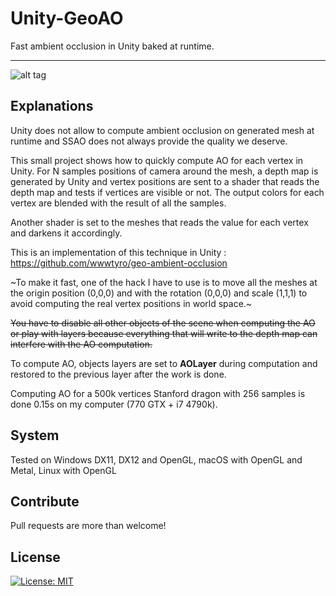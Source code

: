 # Unity-GeoAO
Fast ambient occlusion in Unity baked at runtime.

----

![alt tag](http://i.imgur.com/c1JhyMj.png)

## Explanations

Unity does not allow to compute ambient occlusion on generated mesh at runtime and SSAO does not always provide the quality we deserve.

This small project shows how to quickly compute AO for each vertex in Unity. For N samples positions of camera around the mesh, a depth map is generated by Unity and vertex positions are sent to a shader that reads the depth map and tests if vertices are visible or not. The output colors for each vertex are blended with the result of all the samples.

Another shader is set to the meshes that reads the value for each vertex and darkens it accordingly.

This is an implementation of this technique in Unity : https://github.com/wwwtyro/geo-ambient-occlusion

~To make it fast, one of the hack I have to use is to move all the meshes at the origin position (0,0,0) and with the rotation (0,0,0) and scale (1,1,1) to avoid computing the real vertex positions in world space.~

~~You have to disable all other objects of the scene when computing the AO or play with layers because everything that will write to the depth map can interfere with the AO computation.~~

To compute AO, objects layers are set to __AOLayer__ during computation and restored to the previous layer after the work is done.

Computing AO for a 500k vertices Stanford dragon with 256 samples is done 0.15s on my computer (770 GTX + i7 4790k).

## System

Tested on Windows DX11, DX12 and OpenGL, macOS with OpenGL and Metal, Linux with OpenGL


## Contribute

Pull requests are more than welcome!

## License


[![License: MIT](https://img.shields.io/badge/License-MIT-yellow.svg)](https://opensource.org/licenses/MIT)
